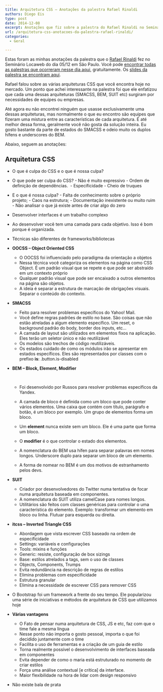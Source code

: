 ```yaml
---
title: Arquitetura CSS – Anotações da palestra Rafael Rinaldi
authors: Diego Eis
type: post
date: 2014-12-08
excerpt: Anotações que fiz sobre a palestra do Rafael Rinaldi no Seminário Locaweb que houve em SP.
url: /arquitetura-css-anotacoes-da-palestra-rafael-rinaldi/
categories:
  - Geral

---
```

Estas foram as minhas anotações da palestra que o [Rafael Rinaldi][1] fez no Seminário Locaweb do dia 05/12 em São Paulo. Você pode [encontrar todas as palestras que ocorreram nesse dia aqui][2], gratuitamente. Os [slides da palestra se encontram aqui][3].



Rafael falou sobre as várias arquiteturas CSS que você encontra hoje no mercado. Um ponto que achei interessante na palestra foi que ele enfatizou que cada uma dessas arquiteturas (SMACSS, BEM, SUIT etc) surgiram por necessidades de equipes ou empresas. 

Até agora eu não encontrei ninguém que usasse exclusivamente uma dessas arquiteturas, mas normalmente o que eu encontro são equipes que fizeram uma mistura entre as características de cada arquitetura. É até melhor dessa forma, geralmente você não gosta da solução inteira. Eu gosto bastante da parte de estados do SMACSS e odeio muito os duplos hífens e underscores do BEM.

Abaixo, seguem as anotações:

## Arquitetura CSS

  * O que é culpa do CSS e o que é nossa culpa?
  * O que pode ser culpa do CSS? - Não é muito expressivo - Ordem de definição de dependências.  - Especificidade - Cheio de truques
  * E o que é nossa culpa? - Falta de conhecimento sobre o próprio projeto; - Caos na estrutura; - Documentação inexistente ou muito ruim - Não analisar o que já existe antes de criar algo do zero
  * Desenvolver interfaces é um trabalho complexo
  * Ao desenvolver você tem uma camada para cada objetivo. Isso é bom porque é organizada.
  * Técnicas são diferentes de frameworks/bibliotecas
  * **OOCSS &#8211; Object Oriented CSS**  
      * O OOCSS foi influenciado pelo paradigma da orientação a objetos 
      * Nessa técnica você categoriza os elementos na página como CSS Object. É um padrão visual que se repete e que pode ser abstraído em um contexto próprio 
      * Qualquer padrão visual que pode ser encaixado a outros elementos na página são objetos. 
      * A ideia é separar a estrutura de marcação de obrigações visuais. Separar o conteúdo do contexto.
  * **SMACSS**  
      * Feito para resolver problemas específicos do Yahoo! Mail. 
      * Você define regras padrões de estilo no base. São coisas que não estão atreladas a algum elemento específico. Um reset, o background padrão do body, border dos inputs, etc… 
      * A camada de layout são utilizados em elementos fixos na aplicação. Eles terão um seletor único e não reutilizável 
      * Os modelos são trechos de código reutilizáveis. 
      * Os estados cuidado de como os módulos irão se apresentar em estados específicos. Eles são representados por classes com o prefixo **is**: .button.is-disabled
  * **BEM &#8211; Block, Element, Modifier**
	  
     </p> 
      * Foi desenvolvido por Russos para resolver problemas específicos da Yandex.
      * A camada de bloco é definida como um bloco que pode conter vários elementos. Uma caixa que contém com título, parágrafo e botão, é um bloco por exemplo. Um grupo de elementos forma um bloco.
      * Um **element** nunca existe sem um bloco. Ele é uma parte que forma um bloco.
      * O **modifier** é o que controlar o estado dos elementos.
      * A nomenclatura do BEM usa hífen para separar palavras em nomes longos. Underscore duplo para separar um bloco de um elemento.
     
    
      * A forma de nomear no BEM é um dos motivos de estranhamento pelos devs.
  * **SUIT**  
      * Criador por desenvolvedores do Twitter numa tentativa de focar numa arquitetura baseada em componentes. 
      * A nomenclatura do SUIT utiliza camelCase para nomes longos. 
      * Utilitários são feitos com classes genéricas para controlar o uma característica do elemento. Exemplo: transformar um elemento em bloco ou linha. Flutuar para esquerda ou direita.
  * **itcss &#8211; Inverted Triangle CSS**  
      * Abordagem que vista escrever CSS baseado na ordem de especificidade 
      * Settings: variáveis e configurações 
      * Tools: mixins e funções 
      * Generic: resiste, configuração de box sizings 
      * Base: estilos atrelados a tags, sem o uso de classes 
      * Objects, Components, Trumps 
      * Evita redundância na descrição de regras de estilos 
      * Elimina problemas com especificidade 
      * Estrutura granular 
      * Elimina a necessidade de escrever CSS para remover CSS
  * O Bootstrap foi um framework a frente do seu tempo. Ele popularizou uma série de iniciativas e métodos de arquitetura de CSS que utilizamos hoje
  * **Várias vantagens**  
      * O Fato de pensar numa arquitetura de CSS, JS e etc, faz com que o time fale a mesma língua 
      * Nesse ponto não importa o gosto pessoal, importa o que foi decidido juntamente com o time 
      * Facilita o uso de ferramentas e a criação de um guia de estilo 
      * Torna realmente possível o desenvolvimento de interfaces baseada em componentes 
      * Evita depender de como o maria está estruturado no momento de criar estilos 
      * Força uma análise contextual [e crítica] da interface. 
      * Maior flexibilidade na hora de lidar com design responsivo
  * Não existe bala de prata

 [1]: https://twitter.com/rafaelrinaldi
 [2]: https://www.eventials.com/locaweb/groups/4o-seminario-locaweb-desenvolvimento-sao-paulo/
 [3]: https://speakerdeck.com/rafaelrinaldi/arquitetura-css